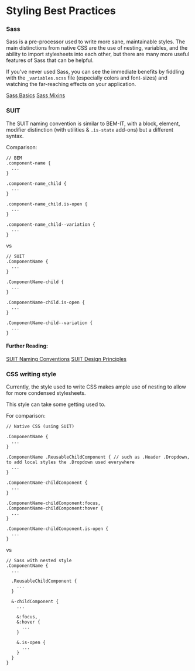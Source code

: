 # Styling Best Practices

### Sass
Sass is a pre-processor used to write more sane, maintainable styles. The main distinctions from native CSS are the use of nesting, variables, and the ability to import stylesheets into each other, but there are many more useful features of Sass that can be helpful.

If you've never used Sass, you can see the immediate benefits by fiddling with the `_variables.scss` file (especially colors and font-sizes) and watching the far-reaching effects on your application.

[Sass Basics](https://sass-lang.com/guide)
[Sass Mixins](https://scotch.io/tutorials/how-to-use-sass-mixins)

### SUIT
The SUIT naming convention is similar to BEM-IT, with a block, element, modifier distinction (with utilities & `.is-state` add-ons) but a different syntax.

Comparison:
```
// BEM
.component-name {
  ...
}

.component-name_child {
  ...
}

.component-name_child.is-open {
  ...
}

.component-name_child--variation {
  ...
}
```

vs

```
// SUIT
.ComponentName {
  ...
}

.ComponentName-child {
  ...
}

.ComponentName-child.is-open {
  ...
}

.ComponentName-child--variation {
  ...
}
```

#### Further Reading:
[SUIT Naming Conventions](https://github.com/suitcss/suit/blob/master/doc/naming-conventions.md)
[SUIT Design Principles](https://github.com/suitcss/suit/blob/master/doc/design-principles.md)

### CSS writing style
Currently, the style used to write CSS makes ample use of nesting to allow for more condensed stylesheets.

This style can take some getting used to.

For comparison:
```
// Native CSS (using SUIT)

.ComponentName {
  ...
}

.ComponentName .ReusableChildComponent { // such as .Header .Dropdown, to add local styles the .Dropdown used everywhere
  ...
}

.ComponentName-childComponent {
  ...
}

.ComponentName-childComponent:focus,
.ComponentName-childComponent:hover {
  ...
}

.ComponentName-childComponent.is-open {
  ...
}
```

vs

```
// Sass with nested style
.ComponentName {
  ...

  .ReusableChildComponent {
    ...
  }

  &-childComponent {
    ...

    &:focus,
    &:hover {
      ...
    }

    &.is-open {
      ...
    }
  }
}
```
